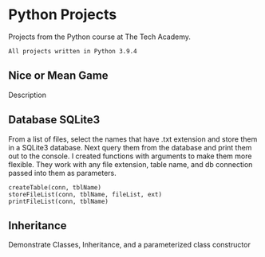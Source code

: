 # Python Projects 
Projects from the Python course at The Tech Academy.
```
All projects written in Python 3.9.4
```

## Nice or Mean Game
Description

## Database SQLite3
From a list of files, select the names that have .txt extension and store them in a SQLite3 database.  Next query them from the database and print them out to the console.  I created functions with arguments to make them more flexible.  They work with any file extension, table name, and db connection passed into them as parameters.
```
createTable(conn, tblName)
storeFileList(conn, tblName, fileList, ext)
printFileList(conn, tblName)
```

## Inheritance
Demonstrate Classes, Inheritance, and a parameterized class constructor
